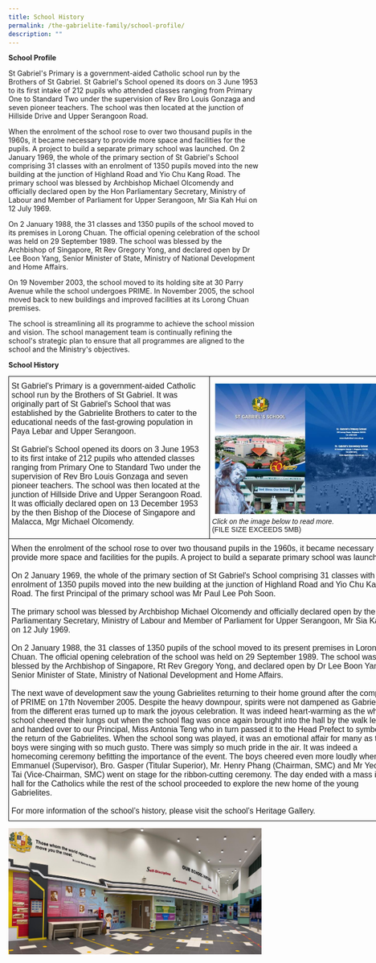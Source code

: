 ```yaml
---
title: School History
permalink: /the-gabrielite-family/school-profile/
description: ""
---
```


**School Profile**

St Gabriel's Primary is a government-aided Catholic school run by the Brothers of St Gabriel. St Gabriel's School opened its doors on 3 June 1953 to its first intake of 212 pupils who attended classes ranging from Primary One to Standard Two under the supervision of Rev Bro Louis Gonzaga and seven pioneer teachers. The school was then located at the junction of Hillside Drive and Upper Serangoon Road.

When the enrolment of the school rose to over two thousand pupils in the 1960s, it became necessary to provide more space and facilities for the pupils. A project to build a separate primary school was launched. On 2 January 1969, the whole of the primary section of St Gabriel's School comprising 31 classes with an enrolment of 1350 pupils moved into the new building at the junction of Highland Road and Yio Chu Kang Road. The primary school was blessed by Archbishop Michael Olcomendy and officially declared open by the Hon Parliamentary Secretary, Ministry of Labour and Member of Parliament for Upper Serangoon, Mr Sia Kah Hui on 12 July 1969.

On 2 January 1988, the 31 classes and 1350 pupils of the school moved to its premises in Lorong Chuan. The official opening celebration of the school was held on 29 September 1989. The school was blessed by the Archbishop of Singapore, Rt Rev Gregory Yong, and declared open by Dr Lee Boon Yang, Senior Minister of State, Ministry of National Development and Home Affairs.

On 19 November 2003, the school moved to its holding site at 30 Parry Avenue while the school undergoes PRIME. In November 2005, the school moved back to new buildings and improved facilities at its Lorong Chuan premises.

The school is streamlining all its programme to achieve the school mission and vision. The school management team is continually refining the school's strategic plan to ensure that all programmes are aligned to the school and the Ministry's objectives.

**School History**

<style type="text/css">
.tg  {border-collapse:collapse;border-spacing:0;margin:0px auto;}
.tg td{border-color:black;border-style:solid;border-width:1px;font-family:Arial, sans-serif;font-size:14px;
  overflow:hidden;padding:10px 5px;word-break:normal;}
.tg th{border-color:black;border-style:solid;border-width:1px;font-family:Arial, sans-serif;font-size:14px;
  font-weight:normal;overflow:hidden;padding:10px 5px;word-break:normal;}
.tg .tg-x5q1{font-size:16px;text-align:left;vertical-align:top}
.tg .tg-0lax{text-align:left;vertical-align:top}
</style>
<table class="tg" style="undefined;table-layout: fixed; width: 785px">
<colgroup>
<col style="width: 400px">
<col style="width: 385px">
</colgroup>
<tbody>
  <tr>
    <td class="tg-x5q1"><span style="font-weight:400;font-style:normal">   St Gabriel's Primary is a government-aided Catholic school run by the Brothers of St Gabriel. It was originally part of St Gabriel's School that was established by the Gabrielite Brothers to cater to the educational needs of the fast-growing population in Paya Lebar and Upper Serangoon.</span><br><br><span style="font-weight:400;font-style:normal">    </span>St Gabriel's School opened its doors on 3 June 1953 to its first intake of 212 pupils who attended classes ranging from Primary One to Standard Two under the supervision of Rev Bro Louis Gonzaga and seven pioneer teachers. The school was then located at the junction of Hillside Drive and Upper Serangoon Road. It was officially declared open on 13 December 1953 by the then Bishop of the Diocese of Singapore and Malacca, Mgr Michael Olcomendy.</td>
    <td class="tg-0lax"><a href = "linkhere" target = "_self"> 
          <img src="/images/History%203.jpeg" 
							 style="width:100%"></a><em>Click on the image below to read more.</em><br>(FILE SIZE EXCEEDS 5MB)</td>
  </tr>
  <tr>
    <td class="tg-x5q1" colspan="2"><span style="font-weight:bold">    </span>When the enrolment of the school rose to over two thousand pupils in the 1960s, it became necessary to provide more space and facilities for the pupils. A project to build a separate primary school was launched.<br><br>    On 2 January 1969, the whole of the primary section of St Gabriel's School comprising 31 classes with an enrolment of 1350 pupils moved into the new building at the junction of Highland Road and Yio Chu Kang Road. The first Principal of the primary school was Mr Paul Lee Poh Soon.<br><br>    The primary school was blessed by Archbishop Michael Olcomendy and officially declared open by the Hon Parliamentary Secretary, Ministry of Labour and Member of Parliament for Upper Serangoon, Mr Sia Kah Hui on 12 July 1969.<br><br>    On 2 January 1988, the 31 classes of 1350 pupils of the school moved to its present premises in Lorong Chuan. The official opening celebration of the school was held on 29 September 1989. The school was blessed by the Archbishop of Singapore, Rt Rev Gregory Yong, and declared open by Dr Lee Boon Yang, Senior Minister of State, Ministry of National Development and Home Affairs.<br><br>    The next wave of development saw the young Gabrielites returning to their home ground after the completion of PRIME on 17th November 2005. Despite the heavy downpour, spirits were not dampened as Gabrielites from the different eras turned up to mark the joyous celebration. It was indeed heart-warming as the whole school cheered their lungs out when the school flag was once again brought into the hall by the walk leader and handed over to our Principal, Miss Antonia Teng who in turn passed it to the Head Prefect to symbolise the return of the Gabrielites. When the school song was played, it was an emotional affair for many as the boys were singing with so much gusto. There was simply so much pride in the air. It was indeed a homecoming ceremony befitting the importance of the event. The boys cheered even more loudly when Bro. Emmanuel (Supervisor), Bro. Gasper (Titular Superior), Mr. Henry Phang (Chairman, SMC) and Mr Yeo Ann Tai (Vice-Chairman, SMC) went on stage for the ribbon-cutting ceremony. The day ended with a mass in the hall for the Catholics while the rest of the school proceeded to explore the new home of the young Gabrielites.<br><br>    For more information of the school’s history, please visit the school’s Heritage Gallery.</td>
  </tr>
</tbody>
</table>

![](/images/Completed%20Heritage%20Gallery.jpeg)
